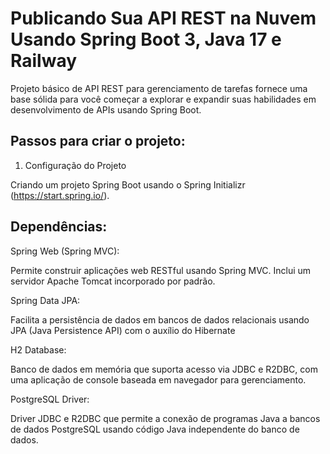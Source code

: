 # Publicando Sua API REST na Nuvem Usando Spring Boot 3, Java 17 e Railway

Projeto básico de API REST para gerenciamento de tarefas fornece uma base sólida para você começar a explorar e expandir suas habilidades em desenvolvimento de APIs usando Spring Boot.

## Passos para criar o projeto:

1. Configuração do Projeto

Criando um projeto Spring Boot usando o Spring Initializr (https://start.spring.io/).

## Dependências:

Spring Web (Spring MVC):

Permite construir aplicações web RESTful usando Spring MVC. Inclui um servidor Apache Tomcat incorporado por padrão.

Spring Data JPA:

Facilita a persistência de dados em bancos de dados relacionais usando JPA (Java Persistence API) com o auxílio do Hibernate

H2 Database:

Banco de dados em memória que suporta acesso via JDBC e R2DBC, com uma aplicação de console baseada em navegador para gerenciamento.

PostgreSQL Driver:

Driver JDBC e R2DBC que permite a conexão de programas Java a bancos de dados PostgreSQL usando código Java independente do banco de dados.
